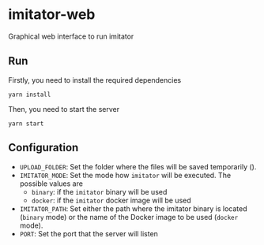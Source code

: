 # imitator-web

Graphical web interface to run imitator

## Run

Firstly, you need to install the required dependencies

```
yarn install
```

Then, you need to start the server

```
yarn start
```

## Configuration

- `UPLOAD_FOLDER`: Set the folder where the files will be saved temporarily ().
- `IMITATOR_MODE`: Set the mode how `imitator` will be executed. The possible values are
  - `binary`: if the `imitator` binary will be used
  - `docker`: if the `imitator` docker image will be used
- `IMITATOR_PATH`: Set either the path where the imitator binary is located (`binary` mode) or the name of the Docker image to be used (`docker` mode).
- `PORT`: Set the port that the server will listen

